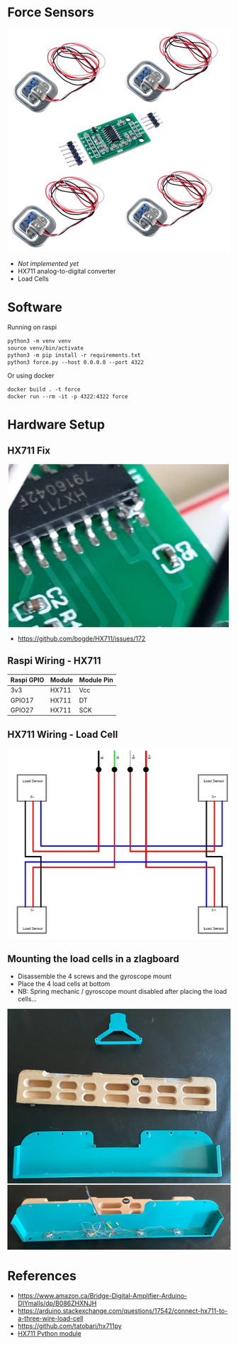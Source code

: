 # Force Sensors
![Sensor](./hx711_with_load_cells.jpg)

- *Not implemented yet*
- HX711 analog-to-digital converter
- Load Cells

# Software
Running on raspi
```
python3 -m venv venv
source venv/bin/activate
python3 -m pip install -r requirements.txt
python3 force.py --host 0.0.0.0 --port 4322
```
Or using docker
```
docker build . -t force
docker run --rm -it -p 4322:4322 force
```

# Hardware Setup

## HX711 Fix
![HX711 Fix](./hx711_fix.png)
+ https://github.com/bogde/HX711/issues/172

## Raspi Wiring - HX711

| Raspi GPIO | Module | Module Pin |
|------------|--------|------------|
| 3v3        | HX711  | Vcc        |
| GPIO17     | HX711  | DT         |
| GPIO27     | HX711  | SCK        |


## HX711 Wiring - Load Cell
![HX711 Wiring Cells](./4_load_sensors.jpg)

## Mounting the load cells in a zlagboard
+ Disassemble the 4 screws and the gyroscope mount
+ Place the 4 load cells at bottom 
+ NB: Spring mechanic / gyroscope mount disabled after placing the load cells...

![Zlagboard disassembled](./zlagboard_disassemble.png)
![Zlagboard with load cells](./zlagboard_install_load_sensors.png)

# References
+ https://www.amazon.ca/Bridge-Digital-Amplifier-Arduino-DIYmalls/dp/B086ZHXNJH
+ https://arduino.stackexchange.com/questions/17542/connect-hx711-to-a-three-wire-load-cell
+ https://github.com/tatobari/hx711py
+ [HX711 Python module](https://github.com/gandalf15/HX711/)
